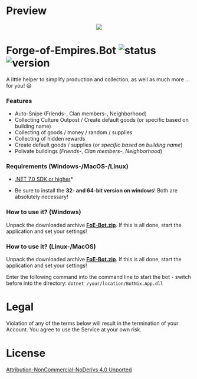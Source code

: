 
# Preview

<p align="center">
  <img src="https://i.imgur.com/i3ZynIz.jpeg" />
</p>

# Forge-of-Empires.Bot ![status](https://badgen.net/badge/Status/Proof/green) ![version](https://badgen.net/badge/Version/3.0.3.0/)

A little helper to simplify production and collection, as well as much more ... for you! :smiley:

### Features
* Auto-Snipe (Friends-, Clan members-, Neighborhood)
* Collecting Culture Outpost / Create default goods (or specific based on building name)
* Collecting of goods / money / random / supplies
* Collecting of hidden rewards
* Create default goods / supplies (_or specific based on building name_)
* Polivate buildings (_Friends-_, _Clan members-_, _Neighborhood_)

### Requirements (Windows-/MacOS-/Linux)

- [.NET 7.0 SDK or higher](https://dotnet.microsoft.com/download)*

* Be sure to install the **32- and 64-bit version on windows**! Both are absolutely necessary!

### How to use it? (Windows)

Unpack the downloaded archive **[FoE-Bot.zip](https://github.com/cfHxqA/Forge-of-Empires.Bot/raw/master/FoE-Bot.zip)**. If this is all done, start the application and set your settings!

### How to use it? (Linux-/MacOS)

Unpack the downloaded archive **[FoE-Bot.zip](https://github.com/cfHxqA/Forge-of-Empires.Bot/raw/master/FoE-Bot.zip)**. If this is all done, start the application and set your settings!

Enter the following command into the command line to start the bot - switch before into the directory:
`dotnet /your/location/BotNix.App.dll`

# Legal

Violation of any of the terms below will result in the termination of your Account. You agree to use the Service at your own risk.

# License

[Attribution-NonCommercial-NoDerivs 4.0 Unported](https://creativecommons.org/licenses/by-nc-nd/4.0/)